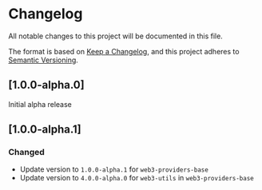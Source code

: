 # Changelog

All notable changes to this project will be documented in this file.

The format is based on [Keep a Changelog](https://keepachangelog.com/en/1.0.0/),
and this project adheres to [Semantic Versioning](https://semver.org/spec/v2.0.0.html).

<!-- EXAMPLE

## [1.0.0]

### Added

- I've added feature XY (#1000)

### Changed

- I've cleaned up XY (#1000)

### Deprecated

- I've deprecated XY (#1000)

### Removed

- I've removed XY (#1000)

### Fixed

- I've fixed XY (#1000)

### Security

- I've improved the security in XY (#1000)

-->

## [1.0.0-alpha.0]

Initial alpha release

## [1.0.0-alpha.1]

### Changed

- Update version to `1.0.0-alpha.1` for `web3-providers-base`
- Update version to `4.0.0-alpha.0` for `web3-utils` in `web3-providers-base`
